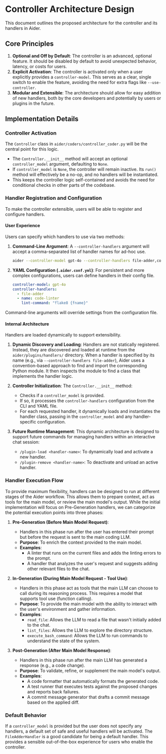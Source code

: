 # Controller Architecture Design

This document outlines the proposed architecture for the controller and its handlers in Aider.

## Core Principles

1.  **Optional and Off by Default**: The controller is an advanced, optional feature. It should be disabled by default to avoid unexpected behavior, latency, or costs for users.
2.  **Explicit Activation**: The controller is activated only when a user explicitly provides a `controller-model`. This serves as a clear, single switch to enable the feature, avoiding the need for extra flags like `--use-controller`.
3.  **Modular and Extensible**: The architecture should allow for easy addition of new handlers, both by the core developers and potentially by users or plugins in the future.

## Implementation Details

### Controller Activation

The `Controller` class in `aider/coders/controller_coder.py` will be the central point for this logic.

-   The `Controller.__init__` method will accept an optional `controller_model` argument, defaulting to `None`.
-   If `controller_model` is `None`, the controller will remain inactive. Its `run()` method will effectively be a no-op, and no handlers will be instantiated.
-   This keeps the controller logic self-contained and avoids the need for conditional checks in other parts of the codebase.

### Handler Registration and Configuration

To make the controller extensible, users will be able to register and configure handlers.

#### User Experience

Users can specify which handlers to use via two methods:

1.  **Command-Line Argument**: A `--controller-handlers` argument will accept a comma-separated list of handler names for ad-hoc use.
    ```bash
    aider --controller-model gpt-4o --controller-handlers file-adder,code-linter
    ```
2.  **YAML Configuration (`.aider.conf.yml`)**: For persistent and more complex configurations, users can define handlers in their config file.
    ```yaml
    controller-model: gpt-4o
    controller-handlers:
      - file-adder
      - name: code-linter
        lint-command: "flake8 {fname}"
    ```

Command-line arguments will override settings from the configuration file.

#### Internal Architecture

Handlers are loaded dynamically to support extensibility.

1.  **Dynamic Discovery and Loading**: Handlers are not statically registered. Instead, they are discovered and loaded at runtime from the `aider/plugins/handlers/` directory. When a handler is specified by its name (e.g., via `--controller-handlers file-adder`), Aider uses a convention-based approach to find and import the corresponding Python module. It then inspects the module to find a class that implements the handler logic.

2.  **Controller Initialization**: The `Controller.__init__` method:
    -   Checks if a `controller_model` is provided.
    -   If so, it processes the `controller-handlers` configuration from the CLI and YAML file.
    -   For each requested handler, it dynamically loads and instantiates the handler class, passing in the `controller_model` and any handler-specific configuration.

3.  **Future Runtime Management**: This dynamic architecture is designed to support future commands for managing handlers within an interactive chat session:
    -   `/plugin-load <handler-name>`: To dynamically load and activate a new handler.
    -   `/plugin-remove <handler-name>`: To deactivate and unload an active handler.

### Handler Execution Flow

To provide maximum flexibility, handlers can be designed to run at different stages of the Aider workflow. This allows them to prepare context, act as tools for the main model, or review the main model's output. While the initial implementation will focus on Pre-Generation handlers, we can categorize the potential execution points into three phases:

1.  **Pre-Generation (Before Main Model Request)**:
    -   Handlers in this phase run after the user has entered their prompt but before the request is sent to the main coding LLM.
    -   **Purpose**: To enrich the context provided to the main model.
    -   **Examples**:
        -   A linter that runs on the current files and adds the linting errors to the prompt.
        -   A handler that analyzes the user's request and suggests adding other relevant files to the chat.

2.  **In-Generation (During Main Model Request - Tool Use)**:
    -   Handlers in this phase act as tools that the main LLM can choose to call during its reasoning process. This requires a model that supports tool use (function calling).
    -   **Purpose**: To provide the main model with the ability to interact with the user's environment and gather information.
    -   **Examples**:
        -   `read_file`: Allows the LLM to read a file that wasn't initially added to the chat.
        -   `list_files`: Allows the LLM to explore the directory structure.
        -   `execute_bash_command`: Allows the LLM to run commands to understand the state of the system.

3.  **Post-Generation (After Main Model Response)**:
    -   Handlers in this phase run after the main LLM has generated a response (e.g., a code change).
    -   **Purpose**: To validate, refine, or supplement the main model's output.
    -   **Examples**:
        -   A code formatter that automatically formats the generated code.
        -   A test runner that executes tests against the proposed changes and reports back failures.
        -   A commit message generator that drafts a commit message based on the applied diff.

### Default Behavior

If a `controller_model` is provided but the user does not specify any handlers, a default set of safe and useful handlers will be activated. The `FileAdderHandler` is a good candidate for being a default handler. This provides a sensible out-of-the-box experience for users who enable the controller.
